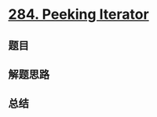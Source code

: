 # [284. Peeking Iterator](https://leetcode.com/problems/peeking-iterator/)

## 题目


## 解题思路


## 总结


